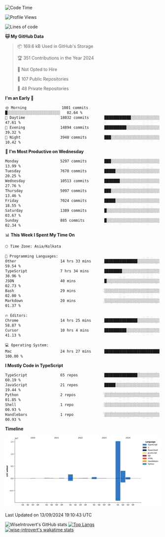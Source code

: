 <!--START_SECTION:waka-->
![Code Time](http://img.shields.io/badge/Code%20Time-1%2C599%20hrs%2057%20mins-blue)

![Profile Views](http://img.shields.io/badge/Profile%20Views-0-blue)

![Lines of code](https://img.shields.io/badge/From%20Hello%20World%20I%27ve%20Written-21.6%20million%20lines%20of%20code-blue)

**🐱 My GitHub Data** 

> 📦 169.6 kB Used in GitHub's Storage 
 > 
> 🏆 351 Contributions in the Year 2024
 > 
> 🚫 Not Opted to Hire
 > 
> 📜 107 Public Repositories 
 > 
> 🔑 48 Private Repositories 
 > 
**I'm an Early 🐤** 

```text
🌞 Morning                1001 commits        █░░░░░░░░░░░░░░░░░░░░░░░░   02.64 % 
🌆 Daytime                18032 commits       ████████████░░░░░░░░░░░░░   47.61 % 
🌃 Evening                14894 commits       ██████████░░░░░░░░░░░░░░░   39.32 % 
🌙 Night                  3948 commits        ███░░░░░░░░░░░░░░░░░░░░░░   10.42 % 
```
📅 **I'm Most Productive on Wednesday** 

```text
Monday                   5297 commits        ███░░░░░░░░░░░░░░░░░░░░░░   13.99 % 
Tuesday                  7670 commits        █████░░░░░░░░░░░░░░░░░░░░   20.25 % 
Wednesday                10513 commits       ███████░░░░░░░░░░░░░░░░░░   27.76 % 
Thursday                 5097 commits        ███░░░░░░░░░░░░░░░░░░░░░░   13.46 % 
Friday                   7024 commits        █████░░░░░░░░░░░░░░░░░░░░   18.55 % 
Saturday                 1389 commits        █░░░░░░░░░░░░░░░░░░░░░░░░   03.67 % 
Sunday                   885 commits         █░░░░░░░░░░░░░░░░░░░░░░░░   02.34 % 
```


📊 **This Week I Spent My Time On** 

```text
🕑︎ Time Zone: Asia/Kolkata

💬 Programming Languages: 
Other                    14 hrs 33 mins      ███████████████░░░░░░░░░░   59.54 % 
TypeScript               7 hrs 34 mins       ████████░░░░░░░░░░░░░░░░░   30.96 % 
JSON                     40 mins             █░░░░░░░░░░░░░░░░░░░░░░░░   02.73 % 
Bash                     29 mins             ░░░░░░░░░░░░░░░░░░░░░░░░░   02.00 % 
Markdown                 20 mins             ░░░░░░░░░░░░░░░░░░░░░░░░░   01.37 % 

🔥 Editors: 
Chrome                   14 hrs 25 mins      ███████████████░░░░░░░░░░   58.87 % 
Cursor                   10 hrs 4 mins       ██████████░░░░░░░░░░░░░░░   41.13 % 

💻 Operating System: 
Mac                      24 hrs 27 mins      █████████████████████████   100.00 % 
```

**I Mostly Code in TypeScript** 

```text
TypeScript               65 repos            ███████████████░░░░░░░░░░   60.19 % 
JavaScript               21 repos            █████░░░░░░░░░░░░░░░░░░░░   19.44 % 
Python                   2 repos             ░░░░░░░░░░░░░░░░░░░░░░░░░   01.85 % 
Shell                    1 repo              ░░░░░░░░░░░░░░░░░░░░░░░░░   00.93 % 
Handlebars               1 repo              ░░░░░░░░░░░░░░░░░░░░░░░░░   00.93 % 
```



**Timeline**

![Lines of Code chart](https://raw.githubusercontent.com/wise-introvert/wise-introvert/master/assets/bar_graph.png)


 Last Updated on 13/09/2024 19:10:43 UTC
<!--END_SECTION:waka-->

![WiseIntrovert's GitHub stats](https://github-readme-stats.vercel.app/api?username=wise-introvert&count_private=true&show_icons=true)
[![Top Langs](https://github-readme-stats.vercel.app/api/top-langs/?username=wise-introvert&langs_count=10)](https://github.com/anuraghazra/github-readme-stats)
[![wise-introvert's wakatime stats](https://github-readme-stats.vercel.app/api/wakatime?username=wiseintrovert)](https://github.com/anuraghazra/github-readme-stats)
